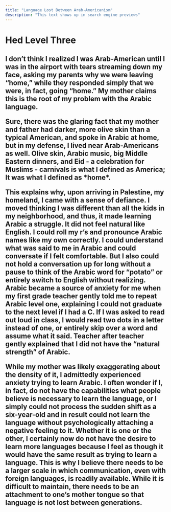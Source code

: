 ```yaml
---
title: "Language Lost Between Arab-Americanism"
description: "This text shows up in search engine previews"
---
```



<h1>Hed Level Three</h1>

<h2>I don’t think I realized I was Arab-American until I was in the airport with tears streaming down my face, asking my parents why we were leaving “home,” while they responded simply that we were, in fact, going “home.” My mother claims this is the root of my problem with the Arabic language.

<p>Sure, there was the glaring fact that my mother and father had darker, more olive skin than a typical American, and spoke in Arabic at home, but in my defense, I lived near Arab-Americans as well. Olive skin, Arabic music, big Middle Eastern dinners, and Eid - a celebration for Muslims - carnivals is what I defined as America; It was what I defined as *home*.</p>

<p>This explains why, upon arriving in Palestine, my homeland, I came with a sense of defiance. I moved thinking I was different than all the kids in my neighborhood, and thus, it made learning Arabic a struggle. It did not feel natural like English. I could roll my r’s and pronounce Arabic names like my own correctly. I could understand what was said to me in Arabic and could conversate if I felt comfortable. But I also could not hold a conversation up for long without a pause to think of the Arabic word for “potato” or entirely switch to English without realizing. Arabic became a source of anxiety for me when my first grade teacher gently told me to repeat Arabic level one, explaining I could not graduate to the next level if I had a C. If I was asked to read out loud in class, I would read two dots in a letter instead of one, or entirely skip over a word and assume what it said. Teacher after teacher gently explained that I did not have the “natural strength” of Arabic.</p>

<p>While my mother was likely exaggerating about the density of it, I admittedly experienced anxiety trying to learn Arabic. I often wonder if I, in fact, do not have the capabilities what people believe is necessary to learn the language, or I simply could not process the sudden shift as a six-year-old and in result could not learn the language without psychologically attaching a negative feeling to it. Whether it is one or the other, I certainly now do not have the desire to learn more languages because I feel as though it would have the same result as trying to learn a language. This is why I believe there needs to be a larger scale in which communication, even with foreign languages, is readily available. While it is difficult to maintain, there needs to be an attachment to one’s mother tongue so that language is not lost between generations.</p></h2>


